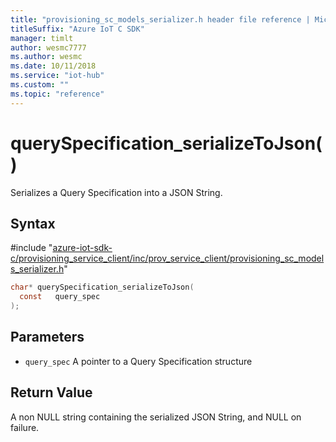 ```yaml
---                             
title: "provisioning_sc_models_serializer.h header file reference | Microsoft Docs" 
titleSuffix: "Azure IoT C SDK"            
manager: timlt                 
author: wesmc7777              
ms.author: wesmc               
ms.date: 10/11/2018                    
ms.service: "iot-hub"             
ms.custom: ""                
ms.topic: "reference"        
---                            
```


# querySpecification_serializeToJson()

Serializes a Query Specification into a JSON String.

## Syntax

\#include "[azure-iot-sdk-c/provisioning_service_client/inc/prov_service_client/provisioning_sc_models_serializer.h](../provisioning-sc-models-serializer-h.md)"  
```C
char* querySpecification_serializeToJson(
  const   query_spec
);
```

## Parameters
* `query_spec` A pointer to a Query Specification structure

## Return Value
A non NULL string containing the serialized JSON String, and NULL on failure.

